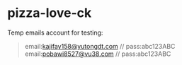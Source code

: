 # pizza-love-ck

Temp emails account for testing:
> email:kajifay158@yutongdt.com // pass:abc123ABC  
> email:pobawi8527@vu38.com // pass:abc123ABC  
